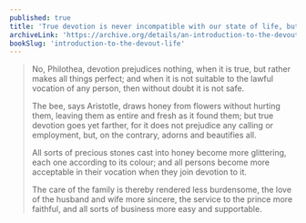 ```yaml
---
published: true
title: 'True devotion is never incompatible with our state of life, but enriches it'
archiveLink: 'https://archive.org/details/an-introduction-to-the-devout-life/page/6?view=theater'
bookSlug: 'introduction-to-the-devout-life'
---
```


> No, Philothea, devotion prejudices nothing, when it is true, but rather makes all things perfect; and when it is not suitable to the lawful vocation of any person, then without doubt it is not safe.
>
> The bee, says Aristotle, draws honey from flowers without hurting them, leaving them as entire and fresh as it found them; but true devotion goes yet farther, for it does not prejudice any calling or employment, but, on the contrary, adorns and beautifies all.
>
> All sorts of precious stones cast into honey become more glittering, each one according to its colour; and all persons become more acceptable in their vocation when they join devotion to it.
>
> The care of the family is thereby rendered less burdensome, the love of the husband and wife more sincere, the service to the prince more faithful, and all sorts of business more easy and supportable.